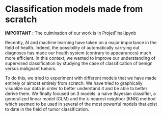 # Classification models made from scratch

**IMPORTANT** : The culmination of our work is in ProjetFinal.ipynb

Recently, AI and machine learning have taken on a major importance in the field of health. Indeed, the possibility of automatically carrying out diagnoses has made our health system (contrary to appearances) much more efficient. In this context, we wanted to improve our understanding of supervised classification by studying the case of classification of benign versus malignant tumors.

To do this, we tried to experiment with different models that we have made entirely or almost entirely from scratch. We have tried to graphically visualize our data in order to better understand it and be able to better derive them. We finally focused on 3 models: a naive Bayesian classifier, a generalized linear model (GLM) and the k-nearest neighbor (KNN) method which seemed to be used in several of the most powerful models that exist to date in the field of tumor classification.

